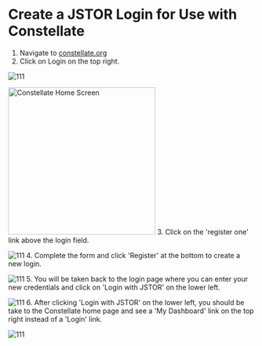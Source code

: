 # Create a JSTOR Login for Use with Constellate

1. Navigate to <a href="http://constellate.org">constellate.org</a>
2. Click on Login on the top right.

![111](/CreateLogin/images/Screenshot-1.png)

<img src="CreateLogin/images/Screenshot-1.jpg" alt="Constellate Home Screen" style="width:300px;">
3. Click on the 'register one' link above the login field.

![111](/CreateLogin/images/Screenshot-2.png)
4. Complete the form and click 'Register' at the bottom to create a new login.

![111](/CreateLogin/images/Screenshot-3.png)
5. You will be taken back to the login page where you can enter your new credentials and click on 'Login with JSTOR' on the lower left.

![111](/CreateLogin/images/Screenshot-4.png)
6. After clicking 'Login with JSTOR' on the lower left, you should be take to the Constellate home page and see a 'My Dashboard' link on the top right instead of a 'Login' link.

![111](/CreateLogin/images/Screenshot-5.png)



